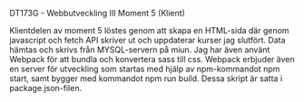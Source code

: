 DT173G - Webbutveckling III Moment 5 (Klient)

Klientdelen av moment 5 löstes genom att skapa en HTML-sida där genom javascript och fetch API skriver ut och uppdaterar kurser jag slutfört. Data hämtas och skrivs från MYSQL-servern på miun. Jag har även använt Webpack för att bundla och konvertera sass till css. Webpack erbjuder även en server för utveckling som startas med hjälp av npm-kommandot npm start, samt bygger med kommandot npm run build. Dessa skript är satta i package.json-filen.
